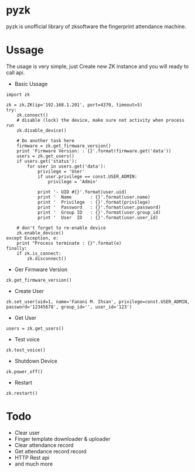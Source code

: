 # pyzk

pyzk is unofficial library of zksoftware the fingerprint attendance machine. 

# Ussage

The usage is very simple, just Create new ZK instance and you will ready to call api.

* Basic Ussage
```
import zk

zk = zk.ZK(ip='192.168.1.201', port=4370, timeout=5)
try:
    zk.connect()
    # disable (lock) the device, make sure not activity when process run
    zk.disable_device()

    # Do another task here
    firmware = zk.get_firmware_version()
    print 'Firmware Version: : {}'.format(firmware.get('data'))
    users = zk.get_users()
    if users.get('status'):
        for user in users.get('data'):
            privilege = 'User'
            if user.privilege == const.USER_ADMIN:
                privilege = 'Admin'

            print '- UID #{}'.format(user.uid)
            print '  Name       : {}'.format(user.name)
            print '  Privilege  : {}'.format(privilege)
            print '  Password   : {}'.format(user.password)
            print '  Group ID   : {}'.format(user.group_id)
            print '  User  ID   : {}'.format(user.user_id)

    # don't forget to re-enable device
    zk.enable_device()
except Exception, e:
    print "Process terminate : {}".format(e)
finally:
    if zk.is_connect:
        zk.disconnect()

```

* Ger Firmware Version

```
zk.get_firmware_version()
```

* Create User

```
zk.set_user(uid=1, name='Fanani M. Ihsan', privilege=const.USER_ADMIN, password='12345678', group_id='', user_id='123')
```

* Get User

```
users = zk.get_users()
```

* Test voice

```
zk.test_voice()
```

* Shutdown Device

```
zk.power_off()
```

* Restart

```
zk.restart()
```

# Todo

* Clear user
* Finger template downloader & uploader
* Clear attendance record
* Get attendance record record
* HTTP Rest api
* and much more